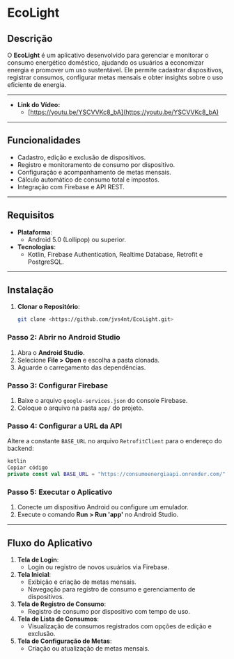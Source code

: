

# EcoLight

## **Descrição**

O **EcoLight** é um aplicativo desenvolvido para gerenciar e monitorar o consumo energético doméstico, ajudando os usuários a economizar energia e promover um uso sustentável. Ele permite cadastrar dispositivos, registrar consumos, configurar metas mensais e obter insights sobre o uso eficiente de energia.

---

- **Link do Vídeo:**
    - [https://youtu.be/YSCVVKc8_bA](https://youtu.be/YSCVVKc8_bA)

---

## **Funcionalidades**

- Cadastro, edição e exclusão de dispositivos.
- Registro e monitoramento de consumo por dispositivo.
- Configuração e acompanhamento de metas mensais.
- Cálculo automático de consumo total e impostos.
- Integração com Firebase e API REST.

---

## **Requisitos**

- **Plataforma**:
    - Android 5.0 (Lollipop) ou superior.
- **Tecnologias**:
    - Kotlin, Firebase Authentication, Realtime Database, Retrofit e PostgreSQL.

---

## **Instalação**

1. **Clonar o Repositório**:
    
    ```bash
    git clone <https://github.com/jvs4nt/EcoLight.git>
    
    ```
    

### Passo 2: Abrir no Android Studio

1. Abra o **Android Studio**.
2. Selecione **File > Open** e escolha a pasta clonada.
3. Aguarde o carregamento das dependências.

### Passo 3: Configurar Firebase

1. Baixe o arquivo `google-services.json` do console Firebase.
2. Coloque o arquivo na pasta `app/` do projeto.

### Passo 4: Configurar a URL da API

Altere a constante `BASE_URL` no arquivo `RetrofitClient` para o endereço do backend:

```kotlin
kotlin
Copiar código
private const val BASE_URL = "https://consumoenergiaapi.onrender.com/"

```

### Passo 5: Executar o Aplicativo

1. Conecte um dispositivo Android ou configure um emulador.
2. Execute o comando **Run > Run 'app'** no Android Studio.

---

## **Fluxo do Aplicativo**

1. **Tela de Login**:
    - Login ou registro de novos usuários via Firebase.
2. **Tela Inicial**:
    - Exibição e criação de metas mensais.
    - Navegação para registro de consumo e gerenciamento de dispositivos.
3. **Tela de Registro de Consumo**:
    - Registro de consumo por dispositivo com tempo de uso.
4. **Tela de Lista de Consumos**:
    - Visualização de consumos registrados com opções de edição e exclusão.
5. **Tela de Configuração de Metas**:
    - Criação ou atualização de metas mensais.
